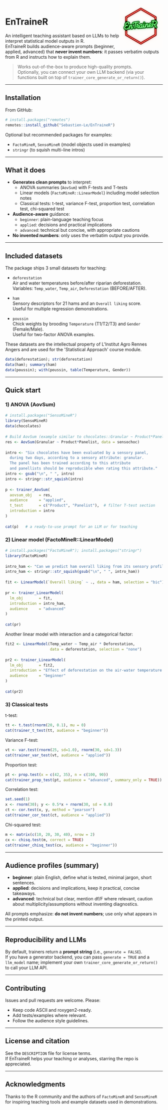 <img src="man/figures/logo.png" alt="EnTraineR logo" align="right" height="140" />

# EnTraineR

An intelligent teaching assistant based on LLMs to help interpret statistical model outputs in R.  
EnTraineR builds audience-aware prompts (beginner, applied, advanced) that **never invent numbers**: it passes verbatim outputs from R and instructs how to explain them.

> Works out-of-the-box to produce high-quality prompts.  
> Optionally, you can connect your own LLM backend (via your functions built on top of `trainer_core_generate_or_return()`).

---

## Installation

From GitHub:

```r
# install.packages("remotes")
remotes::install_github("Sebastien-Le/EnTraineR")
```

Optional but recommended packages for examples:
- `FactoMineR`, `SensoMineR` (model objects used in examples)
- `stringr` (to squish multi-line intros)

---

## What it does

- **Generates clean prompts** to interpret:
  - ANOVA summaries (`AovSum`) with F-tests and T-tests
  - Linear models (`FactoMineR::LinearModel`) including model selection notes
  - Classical tests: t-test, variance F-test, proportion test, correlation test, chi-squared test
- **Audience-aware** guidance:
  - `beginner`: plain-language teaching focus
  - `applied`: decisions and practical implications
  - `advanced`: technical but concise, with appropriate cautions
- **No invented numbers**: only uses the verbatim output you provide.

---

## Included datasets

The package ships 3 small datasets for teaching:

- `deforestation`  
  Air and water temperatures before/after riparian deforestation.  
  Variables: `Temp_water`, `Temp_air`, `Deforestation` (BEFORE/AFTER).

- `ham`  
  Sensory descriptors for 21 hams and an `Overall liking` score.  
  Useful for multiple regression demonstrations.

- `poussin`  
  Chick weights by brooding `Temperature` (T1/T2/T3) and `Gender` (Female/Male).  
  Useful for two-factor ANOVA examples.

These datasets are the intellectual property of L'Institut Agro Rennes Angers and are used for the 'Statistical Approach' course module.

```r
data(deforestation); str(deforestation)
data(ham); summary(ham)
data(poussin); with(poussin, table(Temperature, Gender))
```

---

## Quick start

### 1) ANOVA (AovSum)

```r
# install.packages("SensoMineR")
library(SensoMineR)
data(chocolates)

# Build AovSum (example similar to chocolates::Granular ~ Product*Panelist)
res <- AovSum(Granular ~ Product*Panelist, data = sensochoc)

intro <- "Six chocolates have been evaluated by a sensory panel,
  during two days, according to a sensory attribute: granular.
  The panel has been trained according to this attribute
  and panellists should be reproducible when rating this attribute."
intro <- gsub("\n", " ", intro)
intro <- stringr::str_squish(intro)

p <- trainer_AovSum(
  aovsum_obj   = res,
  audience     = "applied",
  t_test       = c("Product", "Panelist"),  # filter T-test section
  introduction = intro
)

cat(p)   # a ready-to-use prompt for an LLM or for teaching
```

### 2) Linear model (FactoMineR::LinearModel)

```r
# install.packages("FactoMineR"); install.packages("stringr")
library(FactoMineR)

intro_ham <- "Can we predict ham overall liking from its sensory profile?"
intro_ham <- stringr::str_squish(gsub("\n", " ", intro_ham))

fit <- LinearModel(`Overall liking` ~ ., data = ham, selection = "bic")

pr <- trainer_LinearModel(
  lm_obj       = fit,
  introduction = intro_ham,
  audience     = "advanced"
)

cat(pr)
```

Another linear model with interaction and a categorical factor:

```r
fit2 <- LinearModel(Temp_water ~ Temp_air * Deforestation,
                    data = deforestation, selection = "none")

pr2 <- trainer_LinearModel(
  lm_obj       = fit2,
  introduction = "Effect of deforestation on the air-water temperature link.",
  audience     = "beginner"
)

cat(pr2)
```

### 3) Classical tests

t-test:
```r
tt <- t.test(rnorm(20, 0.1), mu = 0)
cat(trainer_t_test(tt, audience = "beginner"))
```

Variance F-test:
```r
vt <- var.test(rnorm(25, sd=1.0), rnorm(30, sd=1.3))
cat(trainer_var_test(vt, audience = "applied"))
```

Proportion test:
```r
pt <- prop.test(x = c(42, 35), n = c(100, 90))
cat(trainer_prop_test(pt, audience = "advanced", summary_only = TRUE))
```

Correlation test:
```r
set.seed(1)
x <- rnorm(30); y <- 0.5*x + rnorm(30, sd = 0.8)
ct <- cor.test(x, y, method = "pearson")
cat(trainer_cor_test(ct, audience = "applied"))
```

Chi-squared test:
```r
m <- matrix(c(10, 20, 30, 40), nrow = 2)
cx <- chisq.test(m, correct = TRUE)
cat(trainer_chisq_test(cx, audience = "beginner"))
```

---

## Audience profiles (summary)

- **beginner**: plain English, define what is tested, minimal jargon, short sentences.
- **applied**: decisions and implications, keep it practical, concise takeaways.
- **advanced**: technical but clear, mention df/F where relevant, caution about multiplicity/assumptions without inventing diagnostics.

All prompts emphasize: **do not invent numbers**; use only what appears in the printed output.

---

## Reproducibility and LLMs

By default, trainers return a **prompt string** (i.e., `generate = FALSE`).  
If you have a generator backend, you can pass `generate = TRUE` and a `llm_model` name; implement your own `trainer_core_generate_or_return()` to call your LLM API.

---

## Contributing

Issues and pull requests are welcome. Please:
- Keep code ASCII and roxygen2-ready.
- Add tests/examples where relevant.
- Follow the audience style guidelines.

---

## License and citation

See the `DESCRIPTION` file for license terms.  
If EnTraineR helps your teaching or analyses, starring the repo is appreciated.

---

## Acknowledgments

Thanks to the R community and the authors of `FactoMineR` and `SensoMineR` for inspiring teaching tools and example datasets used in demonstrations.

